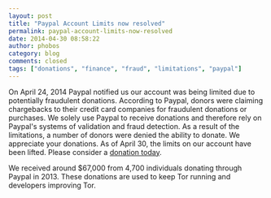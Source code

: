 ```yaml
---
layout: post
title: "Paypal Account Limits now resolved"
permalink: paypal-account-limits-now-resolved
date: 2014-04-30 08:58:22
author: phobos
category: blog
comments: closed
tags: ["donations", "finance", "fraud", "limitations", "paypal"]
---
```


On April 24, 2014 Paypal notified us our account was being limited due to potentially fraudulent donations. According to Paypal, donors were claiming chargebacks to their credit card companies for fraudulent donations or purchases. We solely use Paypal to receive donations and therefore rely on Paypal's systems of validation and fraud detection. As a result of the limitations, a number of donors were denied the ability to donate. We appreciate your donations. As of April 30, the limits on our account have been lifted. Please consider a [donation today](https://www.torproject.org/donate/donate.html.en).

We received around \$67,000 from 4,700 individuals donating through Paypal in 2013. These donations are used to keep Tor running and developers improving Tor.
